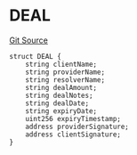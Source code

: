 # DEAL
[Git Source](https://github.com/z0r0z/BaseSAFE/blob/49e83097a550e99e166bacce818c6debef62f7e0/src/DEAL/Sections.sol)


```solidity
struct DEAL {
    string clientName;
    string providerName;
    string resolverName;
    string dealAmount;
    string dealNotes;
    string dealDate;
    string expiryDate;
    uint256 expiryTimestamp;
    address providerSignature;
    address clientSignature;
}
```

